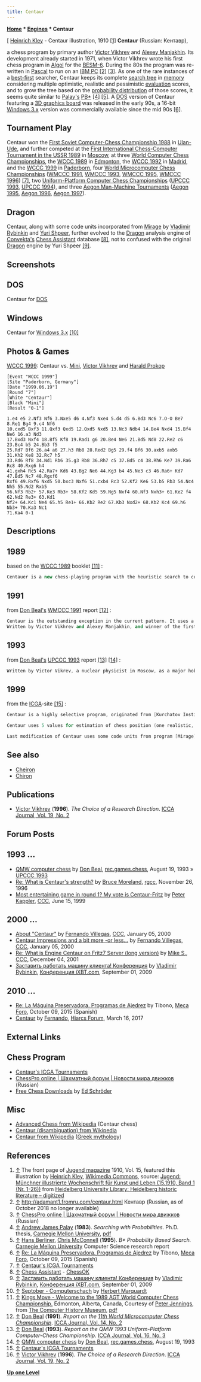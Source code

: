 ```yaml
---
title: Centaur
---
```

**[Home](Home "Home") * [Engines](Engines "Engines") * Centaur**

\[ [Heinrich Kley](Category:Heinrich_Kley "Category:Heinrich Kley") - Centaur illustration, 1910 <a id="cite-note-1" href="#cite-ref-1">[1]</a>
**Centaur** (Russian: Кентавр),

a chess program by primary author [Victor Vikhrev](Victor_Vikhrev "Victor Vikhrev") and [Alexey Manjakhin](Alexey_Manjakhin "Alexey Manjakhin"). Its development already started in 1971, when Victor Vikhrev wrote his first chess program in [Algol](Algol "Algol") for the [BESM-6](https://en.wikipedia.org/wiki/BESM-6). During the 80s the program was re-written in [Pascal](Pascal "Pascal") to run on an [IBM PC](IBM_PC "IBM PC") <a id="cite-note-2" href="#cite-ref-2">[2]</a> <a id="cite-note-3" href="#cite-ref-3">[3]</a>. As one of the rare instances of a [best-first](Best-First "Best-First") searcher, Centaur keeps its complete [search tree](Search_Tree "Search Tree") in [memory](Memory "Memory") considering multiple optimistic, realistic and pessimistic [evaluation](Evaluation "Evaluation") scores, and to grow the tree based on the [probability distribution](https://en.wikipedia.org/wiki/Probability_distribution) of those scores, it seems quite similar to [Palay's](Andrew_James_Palay "Andrew James Palay") [PB\*](B*#ProbabilityBasedSearch "B*") <a id="cite-note-4" href="#cite-ref-4">[4]</a> <a id="cite-note-5" href="#cite-ref-5">[5]</a>. A [DOS](MS-DOS "MS-DOS") version of Centaur featuring a [3D graphics board](3D_Graphics_Board "3D Graphics Board") was released in the early 90s, a 16-bit [Windows 3.x](Windows "Windows") version was commercially available since the mid 90s <a id="cite-note-6" href="#cite-ref-6">[6]</a>.

## Tournament Play

Centaur won the [First Soviet Computer-Chess Championship 1988](First_Soviet_Computer-Chess_Championship_1988 "First Soviet Computer-Chess Championship 1988") in [Ulan-Ude](https://en.wikipedia.org/wiki/Ulan-Ude), and further competed at the [First International Chess-Computer Tournament in the USSR 1989](First_International_Chess-Computer_Tournament_in_the_USSR_1989 "First International Chess-Computer Tournament in the USSR 1989") in [Moscow](https://en.wikipedia.org/wiki/Moscow), at three [World Computer Chess Championships](World_Computer_Chess_Championship "World Computer Chess Championship"), the [WCCC 1989](WCCC_1989 "WCCC 1989") in [Edmonton](https://en.wikipedia.org/wiki/Edmonton), the [WCCC 1992](WCCC_1992 "WCCC 1992") in [Madrid](https://en.wikipedia.org/wiki/Madrid), and the [WCCC 1999](WCCC_1999 "WCCC 1999") in [Paderborn](https://en.wikipedia.org/wiki/Paderborn), four [World Microcomputer Chess Championships](World_Microcomputer_Chess_Championship "World Microcomputer Chess Championship") ([WMCCC 1991](WMCCC_1991 "WMCCC 1991"), [WMCCC 1993](WMCCC_1993 "WMCCC 1993"), [WMCCC 1995](WMCCC_1995 "WMCCC 1995"), [WMCCC 1996](WMCCC_1996 "WMCCC 1996")) <a id="cite-note-7" href="#cite-ref-7">[7]</a>, two [Uniform-Platform Computer Chess Championships](Uniform-Platform_Computer_Chess_Championship "Uniform-Platform Computer Chess Championship") ([UPCCC 1993](UPCCC_1993 "UPCCC 1993"), [UPCCC 1994](UPCCC_1994 "UPCCC 1994")), and three [Aegon Man-Machine Tournaments](Aegon_Tournaments "Aegon Tournaments") ([Aegon 1995](Aegon_1995 "Aegon 1995"), [Aegon 1996](Aegon_1996 "Aegon 1996"), [Aegon 1997](Aegon_1997 "Aegon 1997")).

## Dragon

Centaur, along with some code units incorporated from [Mirage](Mirage "Mirage") by [Vladimir Rybinkin](Vladimir_Rybinkin "Vladimir Rybinkin") and [Yuri Shpeer](Yuri_Shpeer "Yuri Shpeer"), further evolved to the [Dragon](</Dragon_(Chess_Assistant)> "Dragon (Chess Assistant)") analysis engine of [Convekta's](ChessOK "ChessOK") [Chess Assistant](Chess_Assistant "Chess Assistant") database <a id="cite-note-8" href="#cite-ref-8">[8]</a>, not to confused with the original [Dragon](Dragon_RU "Dragon RU") engine by Yuri Shpeer <a id="cite-note-9" href="#cite-ref-9">[9]</a>.

## Screenshots

## DOS

[](http://www.foro.meca-web.es/viewtopic.php?f=9&t=72&start=50#p8510)
Centaur for [DOS](MS-DOS "MS-DOS")

## Windows

[](http://www.septober.de/chess/index.htm)
Centaur for [Windows 3.x](Windows "Windows") <a id="cite-note-10" href="#cite-ref-10">[10]</a>

## Photos & Games

[](File:CentauerVsMini1999.jpg)
[WCCC 1999](WCCC_1999 "WCCC 1999"): Centaur vs. [Mini](Mini "Mini"), [Victor Vikhrev](Victor_Vikhrev "Victor Vikhrev") and [Harald Prokop](Harald_Prokop "Harald Prokop")

```
[Event "WCCC 1999"]
[Site "Paderborn, Germany"]
[Date "1999.06.19"]
[Round "7"]
[White "Centaur"]
[Black "Mini"]
[Result "0-1"]

1.e4 e5 2.Nf3 Nf6 3.Nxe5 d6 4.Nf3 Nxe4 5.d4 d5 6.Bd3 Nc6 7.O-O Be7 8.Re1 Bg4 9.c4 Nf6
10.cxd5 Bxf3 11.Qxf3 Qxd5 12.Qxd5 Nxd5 13.Nc3 Ndb4 14.Be4 Nxd4 15.Bf4 Ne6 16.a3 Nd3
17.Bxd3 Nxf4 18.Bf5 Kf8 19.Rad1 g6 20.Be4 Ne6 21.Bd5 Nd8 22.Re2 c6 23.Bc4 b5 24.Bb3 f5
25.Rd7 Bf6 26.a4 a6 27.h3 Rb8 28.Red2 Bg5 29.f4 Bf6 30.axb5 axb5 31.Kh2 Ke8 32.Rc7 h5
33.Rd6 Rf8 34.Nd1 Rb6 35.g3 Rb8 36.Rh7 c5 37.Bd5 c4 38.Rh6 Ke7 39.Ra6 Rc8 40.Rxg6 h4
41.gxh4 Rc5 42.Ra7+ Kd6 43.Bg2 Ne6 44.Kg3 b4 45.Ne3 c3 46.Ra6+ Kd7 47.Bd5 Nc7 48.Rgxf6 
Rxf6 49.Rxf6 Nxd5 50.bxc3 Nxf6 51.cxb4 Rc3 52.Kf2 Ke6 53.b5 Rb3 54.Nc4 Nh5 55.Nd2 Rxb5 
56.Nf3 Rb2+ 57.Ke3 Rb3+ 58.Kf2 Kd5 59.Ng5 Nxf4 60.Nf3 Nxh3+ 61.Ke2 f4 62.Nd2 Re3+ 63.Kd1 
Nf2+ 64.Kc1 Ne4 65.h5 Re1+ 66.Kb2 Re2 67.Kb3 Nxd2+ 68.Kb2 Kc4 69.h6 Nb3+ 70.Ka3 Nc1 
71.Ka4 0-1

```

## Descriptions

## 1989

based on the [WCCC 1989](WCCC_1989 "WCCC 1989") booklet <a id="cite-note-11" href="#cite-ref-11">[11]</a> :

```C++
Centauer is a new chess-playing program with the heuristic search to consider the decisive series of moves. The algorithms is based on the probability logic and uses a fuzzy value of positions. The depth of the search is not limited. The whole information about all the series of moves is kept in [RAM](Memory#RAM "Memory") and is used to determine the decisive series of moves. Centaur features a low number of position analyzed. This is compensated with thoroughness of the [position evaluation](Evaluation "Evaluation"). 

```

## 1991

from [Don Beal's](Don_Beal "Don Beal") [WMCCC 1991](WMCCC_1991 "WMCCC 1991") report <a id="cite-note-12" href="#cite-ref-12">[12]</a> :

```C++
Centaur is the outstanding exception in the current pattern. It uses a much more human like approach, and despite its eventual losses, actually played well most of the time. For instance, it had a draw against [Gideon](Gideon "Gideon") for a long time, only going astray in the endgame. 
Written by Victor Vikhrev and Alexey Manjakhin, and winner of the first Moscow computer-chess tournament, this program is highly unconventional, and does not use [alpha-beta](Alpha-Beta "Alpha-Beta"), [iterative search](Iterative_Deepening "Iterative Deepening"). Instead, it grows a [selective tree](Search_Tree "Search Tree"), kept fully in [memory](Memory "Memory"), on a [best-first](Best-First "Best-First") basis. Position [evaluation](Evaluation "Evaluation") is not reduced to one number - instead a vector of values is produced from which 3 optimistic and 3 pessimistic evaluations are made under different assumptions. These 6 values determine a probability distribution of results for a position, which is used to guide tree growth and ultimately to choose a move. Victor Vikhrev describes his approach as intermediate between conventional programs and the even more selective approach of [Botvinnik's](Mikhail_Botvinnik "Mikhail Botvinnik") program, [Pioneer](Pioneer "Pioneer"). 

```

## 1993

from [Don Beal's](Don_Beal "Don Beal") [UPCCC 1993](UPCCC_1993 "UPCCC 1993") report <a id="cite-note-13" href="#cite-ref-13">[13]</a> <a id="cite-note-14" href="#cite-ref-14">[14]</a> :

```C++
Written by Victor Vikrev, a nuclear physicist in Moscow, as a major hobby over the past 30 years, plus Alexei Manjakhin. It is remarkable for being very different in design from all the other programs that do well in championships. It explores only a few future positions (instead of millions), but analyses them in more detail. In this respect its thinking is more human-like than any other program. It scored 2 from 5 in the [last "unlimited machine" championship](WCCC_1992 "WCCC 1992"), and placed 17. 

```

## 1999

from the [ICGA](ICGA "ICGA")-site <a id="cite-note-15" href="#cite-ref-15">[15]</a> :

```C++
Centaur is a highly selective program, originated from [Kurchatov Institute](https://en.wikipedia.org/wiki/Kurchatov_Institute) in [Moscow](https://en.wikipedia.org/wiki/Moscow). It is a completely unique program. Despite the lighting speed of its hardware it only examines about 500 positions per second. Centaur has a rating of 2,266 at AEGON97.

```

```C++
Centaur uses 5 values for estimation of chess position (one realistic, two pessimistic and two optimistic). All 5 values of a position are saved in memory of computer and are used for choice of direction of investigation of position.

```

```C++
Last modification of Centaur uses some code units from program [Mirage](Mirage "Mirage"), which is made in Russia. Principles of Centaur are described in [ICCA Journal](ICGA_Journal "ICGA Journal") 1996, 2 <a id="cite-note-16" href="#cite-ref-16">[16]</a> 

```

## See also

- [Cheiron](Cheiron "Cheiron")
- [Chiron](Chiron "Chiron")

## Publications

- [Victor Vikhrev](Victor_Vikhrev "Victor Vikhrev") (**1996**). *The Choice of a Research Direction*. [ICCA Journal, Vol. 19, No. 2](ICGA_Journal#19_2 "ICGA Journal")

## Forum Posts

## 1993 ...

- [QMW computer chess](http://groups.google.com/group/rec.games.chess/browse_frm/thread/51267e26536fa912) by [Don Beal](Don_Beal "Don Beal"), [rec.games.chess](Computer_Chess_Forums "Computer Chess Forums"), August 19, 1993 » [UPCCC 1993](UPCCC_1993 "UPCCC 1993")
- [Re: What is Centaur's strength?](https://groups.google.com/d/msg/rec.games.chess.computer/s4BwhSwL8L0/r_Xzeykew3AJ) by [Bruce Moreland](Bruce_Moreland "Bruce Moreland"), [rgcc](Computer_Chess_Forums "Computer Chess Forums"), November 26, 1996
- [Most entertaining game in round 1? My vote is Centaur-Fritz](https://www.stmintz.com/ccc/index.php?id=55884) by [Peter Kappler](Peter_Kappler "Peter Kappler"), [CCC](CCC "CCC"), June 15, 1999

## 2000 ...

- [About "Centaur"](https://www.stmintz.com/ccc/index.php?id=86092) by [Fernando Villegas](Fernando_Villegas "Fernando Villegas"), [CCC](CCC "CCC"), January 05, 2000
- [Centaur Impressions and a bit more -or less...](https://www.stmintz.com/ccc/index.php?id=86177) by [Fernando Villegas](Fernando_Villegas "Fernando Villegas"), [CCC](CCC "CCC"), January 05, 2000
- [Re: What is Engine Centaur on Fritz7 Server (long version)](https://www.stmintz.com/ccc/index.php?id=200474) by [Mike S.](index.php?title=Michael_Scheidl&action=edit&redlink=1 "Michael Scheidl (page does not exist)"), [CCC](CCC "CCC"), December 04, 2001
- [Заставить работать машину клиента! Конференция](http://forum.ixbt.com/topic.cgi?id=26:39751-20#308) by [Vladimir Rybinkin](Vladimir_Rybinkin "Vladimir Rybinkin"), [Конференция iXBT.com](http://forum.ixbt.com/), September 01, 2009

## 2010 ...

- [Re: La Máquina Preservadora. Programas de Ajedrez](http://www.foro.meca-web.es/viewtopic.php?f=9&t=72&start=50#p8510) by Tibono, [Meca Foro](Computer_Chess_Forums "Computer Chess Forums"), October 09, 2015 (Spanish)
- [Centaur](http://www.hiarcs.net/forums/viewtopic.php?t=8323) by [Fernando](Fernando_Villegas "Fernando Villegas"), [Hiarcs Forum](Computer_Chess_Forums "Computer Chess Forums"), March 16, 2017

## External Links

## Chess Program

- [Centaur's ICGA Tournaments](https://www.game-ai-forum.org/icga-tournaments/program.php?id=57)
- [ChessPro online | Шахматный форум | Новости мира движков](https://chesspro.ru/guestnew/looknullmessage/?themeid=54&id=31&page=10#54-31-4381) (Russian)
- [Free Chess Downloads](http://www.top-5000.nl/cp.htm) by [Ed Schröder](Ed_Schroder "Ed Schroder")

## Misc

- [Advanced Chess from Wikipedia](https://en.wikipedia.org/wiki/Advanced_Chess) (Centaur chess)
- [Centaur (disambiguation) from Wikipedia](https://en.wikipedia.org/wiki/Centaur_%28disambiguation%29)
- [Centaur from Wikipedia](https://en.wikipedia.org/wiki/Centaur) ([Greek mythology](https://en.wikipedia.org/wiki/Greek_mythology))

## References

1. <a id="cite-ref-1" href="#cite-note-1">↑</a> The front page of [Jugend magazine](<https://en.wikipedia.org/wiki/Jugend_(magazine)>) 1910, Vol. 15, featured this illustration by [Heinrich Kley](Category:Heinrich_Kley "Category:Heinrich Kley"), [Wikimedia Commons](https://en.wikipedia.org/wiki/Wikimedia_Commons), source: [Jugend: Münchner illustrierte Wochenschrift für Kunst und Leben (15.1910, Band 1 (Nr. 1-26))](https://digi.ub.uni-heidelberg.de/diglit/jugend1910_1/0095/image) from [Heidelberg University Library: Heidelberg historic literature – digitized](https://www.ub.uni-heidelberg.de/Englisch/helios/digi/digilit.html)
1. <a id="cite-ref-2" href="#cite-note-2">↑</a> <http://adamant1.fromru.com/centaur.html> Кентавр (Russian, as of October 2018 no longer available)
1. <a id="cite-ref-3" href="#cite-note-3">↑</a> [ChessPro online | Шахматный форум | Новости мира движков](https://chesspro.ru/guestnew/looknullmessage/?themeid=54&id=31&page=10#54-31-4381) (Russian)
1. <a id="cite-ref-4" href="#cite-note-4">↑</a> [Andrew James Palay](Andrew_James_Palay "Andrew James Palay") (**1983**). *Searching with Probabilities*. Ph.D. thesis, [Carnegie Mellon University](Carnegie_Mellon_University "Carnegie Mellon University"), [pdf](http://www.dtic.mil/dtic/tr/fulltext/u2/a221478.pdf)
1. <a id="cite-ref-5" href="#cite-note-5">↑</a> [Hans Berliner](Hans_Berliner "Hans Berliner"), [Chris McConnell](Chris_McConnell "Chris McConnell") (**1995**). *B\* Probability Based Search.* [Carnegie Mellon University](Carnegie_Mellon_University "Carnegie Mellon University") Computer Science research report
1. <a id="cite-ref-6" href="#cite-note-6">↑</a> [Re: La Máquina Preservadora. Programas de Ajedrez](http://www.foro.meca-web.es/viewtopic.php?f=9&t=72&start=50#p8510) by Tibono, [Meca Foro](Computer_Chess_Forums "Computer Chess Forums"), October 09, 2015 (Spanish)
1. <a id="cite-ref-7" href="#cite-note-7">↑</a> [Centaur's ICGA Tournaments](https://www.game-ai-forum.org/icga-tournaments/program.php?id=57)
1. <a id="cite-ref-8" href="#cite-note-8">↑</a> [Chess Assistant](http://chessok.com/?page_id=19894) - [ChessOK](ChessOK "ChessOK")
1. <a id="cite-ref-9" href="#cite-note-9">↑</a> [Заставить работать машину клиента! Конференция](http://forum.ixbt.com/topic.cgi?id=26:39751-20#308) by [Vladimir Rybinkin](Vladimir_Rybinkin "Vladimir Rybinkin"), [Конференция iXBT.com](http://forum.ixbt.com/), September 01, 2009
1. <a id="cite-ref-10" href="#cite-note-10">↑</a> [Septober - Computerschach](http://www.septober.de/chess/index.htm) by [Herbert Marquardt](http://www.septober.de/impressum.htm)
1. <a id="cite-ref-11" href="#cite-note-11">↑</a> [Kings Move - Welcome to the 1989 AGT World Computer Chess Championship.](http://www.computerhistory.org/chess/full_record.php?iid=doc-434fea055cbb3) Edmonton, Alberta, Canada, Courtesy of [Peter Jennings](Peter_Jennings "Peter Jennings"), from [The Computer History Museum](The_Computer_History_Museum "The Computer History Museum"), [pdf](http://archive.computerhistory.org/projects/chess/related_materials/text/3-1%20and%203-2%20and%203-3%20and%204-3.1989_WCCC/1989%20WCCC.062302028.sm.pdf)
1. <a id="cite-ref-12" href="#cite-note-12">↑</a> [Don Beal](Don_Beal "Don Beal") (**1991**). *Report on the [11th World Microcomputer Chess Championship](WMCCC_1991 "WMCCC 1991")*. [ICCA Journal, Vol. 14, No. 2](ICGA_Journal#14_2 "ICGA Journal")
1. <a id="cite-ref-13" href="#cite-note-13">↑</a> [Don Beal](Don_Beal "Don Beal") (**1993**). *Report on the QMW 1993 Uniform-Platform Computer-Chess Championship.* [ICCA Journal, Vol. 16, No. 3](ICGA_Journal#16_3 "ICGA Journal")
1. <a id="cite-ref-14" href="#cite-note-14">↑</a> [QMW computer chess](http://groups.google.com/group/rec.games.chess/browse_frm/thread/51267e26536fa912) by [Don Beal](Don_Beal "Don Beal"), [rec.games.chess](Computer_Chess_Forums "Computer Chess Forums"), August 19, 1993
1. <a id="cite-ref-15" href="#cite-note-15">↑</a> [Centaur's ICGA Tournaments](https://www.game-ai-forum.org/icga-tournaments/program.php?id=57)
1. <a id="cite-ref-16" href="#cite-note-16">↑</a> [Victor Vikhrev](Victor_Vikhrev "Victor Vikhrev") (**1996**). *The Choice of a Research Direction*. [ICCA Journal, Vol. 19, No. 2](ICGA_Journal#19_2 "ICGA Journal")

**[Up one Level](Engines "Engines")**

